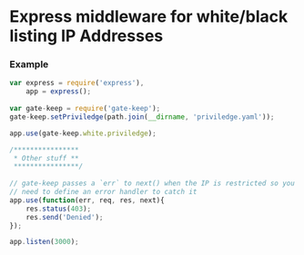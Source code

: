 # Express middleware for white/black listing IP Addresses

### Example
```javascript
var express = require('express'),
    app = express();
    
var gate-keep = require('gate-keep');
gate-keep.setPriviledge(path.join(__dirname, 'priviledge.yaml'));

app.use(gate-keep.white.priviledge);

/****************
 * Other stuff **
 ****************/
 
// gate-keep passes a `err` to next() when the IP is restricted so you 
// need to define an error handler to catch it
app.use(function(err, req, res, next){
    res.status(403);
    res.send('Denied');
});

app.listen(3000);
```